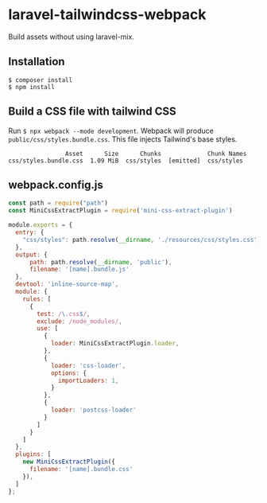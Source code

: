 # laravel-tailwindcss-webpack
Build assets without using laravel-mix.

## Installation

```
$ composer install
$ npm install
```

## Build a CSS file with tailwind CSS

Run `$ npx webpack --mode development`. Webpack will produce `public/css/styles.bundle.css`. This file injects Tailwind's base styles.

```
                Asset      Size      Chunks             Chunk Names
css/styles.bundle.css  1.09 MiB  css/styles  [emitted]  css/styles
```

## webpack.config.js

```js
const path = require("path")
const MiniCssExtractPlugin = require('mini-css-extract-plugin')

module.exports = {
  entry: {
    "css/styles": path.resolve(__dirname, './resources/css/styles.css')
  },
  output: {
      path: path.resolve(__dirname, 'public'),
      filename: '[name].bundle.js'
  },
  devtool: 'inline-source-map',
  module: {
    rules: [
      {
        test: /\.css$/,
        exclude: /node_modules/,
        use: [
          {
            loader: MiniCssExtractPlugin.loader,
          },
          {
            loader: 'css-loader',
            options: {
              importLoaders: 1,
            }
          },
          {
            loader: 'postcss-loader'
          }
        ]
      }
    ]
  },
  plugins: [
    new MiniCssExtractPlugin({
      filename: '[name].bundle.css'
    }),
  ]
};
```
